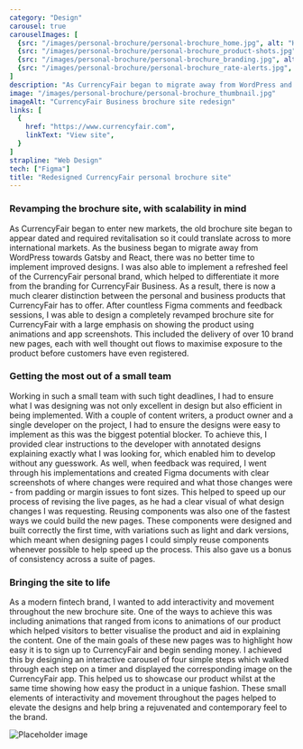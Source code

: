```yaml
---
category: "Design"
carousel: true
carouselImages: [
  {src: "/images/personal-brochure/personal-brochure_home.jpg", alt: "Home page for the new CurrencyFair personal website"},
  {src: "/images/personal-brochure/personal-brochure_product-shots.jpg", alt: "Detailed screenshots of product shots on the CurrencyFair website"},
  {src: "/images/personal-brochure/personal-brochure_branding.jpg", alt: "Updated and refreshed branding on the CurrencyFair website"},
  {src: "/images/personal-brochure/personal-brochure_rate-alerts.jpg", alt: "An example of the redesigned rate alerts page"},
]
description: "As CurrencyFair began to migrate away from WordPress and implement React across the brochure site, I was tasked with redesigning the brochure site for CurrencyFair’s personal offering."
image: "/images/personal-brochure/personal-brochure_thumbnail.jpg"
imageAlt: "CurrencyFair Business brochure site redesign"
links: [
  {
    href: "https://www.currencyfair.com",
    linkText: "View site",
  }
]
strapline: "Web Design"
tech: ["Figma"]
title: "Redesigned CurrencyFair personal brochure site"
---
```


### Revamping the brochure site, with scalability in mind

As CurrencyFair began to enter new markets, the old brochure site began to appear dated and required revitalisation so it could translate across to more international markets. As the business began to migrate away from WordPress towards Gatsby and React, there was no better time to implement improved designs. I was also able to implement a refreshed feel of the CurrencyFair personal brand, which helped to differentiate it more from the branding for CurrencyFair Business. As a result, there is now a much clearer distinction between the personal and business products that CurrencyFair has to offer. After countless Figma comments and feedback sessions, I was able to design a completely revamped brochure site for CurrencyFair with a large emphasis on showing the product using animations and app screenshots. This included the delivery of over 10 brand new pages, each with well thought out flows to maximise exposure to the product before customers have even registered.

### Getting the most out of a small team

Working in such a small team with such tight deadlines, I had to ensure what I was designing was not only excellent in design but also efficient in being implemented. With a couple of content writers, a product owner and a single developer on the project, I had to ensure the designs were easy to implement as this was the biggest potential blocker. To achieve this, I provided clear instructions to the developer with annotated designs explaining exactly what I was looking for, which enabled him to develop without any guesswork. As well, when feedback was required, I went through his implementations and created Figma documents with clear screenshots of where changes were required and what those changes were - from padding or margin issues to font sizes. This helped to speed up our process of revising the live pages, as he had a clear visual of what design changes I was requesting. Reusing components was also one of the fastest ways we could build the new pages. These components were designed and built correctly the first time, with variations such as light and dark versions, which meant when designing pages I could simply reuse components whenever possible to help speed up the process. This also gave us a bonus of consistency across a suite of pages.

### Bringing the site to life

As a modern fintech brand, I wanted to add interactivity and movement throughout the new brochure site. One of the ways to achieve this was including animations that ranged from icons to animations of our product which helped visitors to better visualise the product and aid in explaining the content. One of the main goals of these new pages was to highlight how easy it is to sign up to CurrencyFair and begin sending money. I achieved this by designing an interactive carousel of four simple steps which walked through each step on a timer and displayed the corresponding image on the CurrencyFair app. This helped us to showcase our product whilst at the same time showing how easy the product in a unique fashion. These small elements of interactivity and movement throughout the pages helped to elevate the designs and help bring a rejuvenated and contemporary feel to the brand.

![Placeholder image](/images/image-placeholder.jpg)